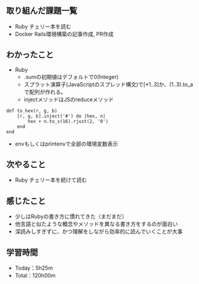 ## 取り組んだ課題一覧
- Ruby チェリー本を読む
- Docker Rails環境構築の記事作成, PR作成

## わかったこと
- Ruby
  - .sumの初期値はデフォルトで0(Integer)
  - スプラット演算子(JavaScriptのスプレッド構文)で[*1..3]か、(1..3).to_aで配列が作れる。
  - injectメソッドはJSのreduceメソッド
```
def to_hex(r, g, b)
    [r, g, b].inject('#') do |hex, n|
        hex + n.to_s(16).rjust(2, '0')
    end
end
```
- envもしくはprintenvで全部の環境変数表示

## 次やること
- Ruby チェリー本を続けて読む

## 感じたこと
- 少しはRubyの書き方に慣れてきた（まだまだ）
- 他言語と似たような概念やメソッドを異なる書き方をするのが面白い
- 深読みしすぎずに、かつ理解をしながら効率的に読んでいくことが大事
 
## 学習時間
- Today：5h25m
- Total：120h00m
